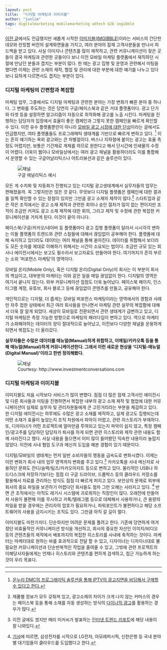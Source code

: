 ```yaml
---
layout: post
title:  "디지털 마케팅과 이미지블"
author: "junlim"
tags: digitalmarketing mobilemarketing adtech b2b imgibble
---
```

[이전 글](https://hyungyunlim.github.io/2018-10-15/about-IMGIBBLE)에서도 언급했지만 새롭게 시작한 [이미지블(IMGIBBLE)](https://www.imgibble.com/?utm_source=Blog&utm_medium=Jun&utm_campaign=Post)이라는 서비스의 간단한 데모와 런칭할 버전의 설계화면들을 가지고, 여러 분야의 잠재 고객사분들을 만나서 피드백을 받고 있다. 사실 이미지나 콘텐츠를 많이 제작하고, 관련 커뮤니케이션이 잦은 곳들이 결국 마케팅과 관련한 곳들이다 보니 이전 모바일 마케팅 플랫폼에서 재직하던 시절에 만났던 분들과 겹치는 부분이 많다. 한 때는 광고 집행 및 운영과 관련해서 미팅을 했다면 이제는 관련 소재의 제작, 협업 및 관리에 대한 부분에 대한 얘기를 나누고 있다보니 묘하게 다르면서도 겹치는 부분이 있다.

### 디지털 마케팅의 간편함과 복잡함
마케팅 업무, 그중에서도 디지털 마케팅과 관련한 분야는 가장 변화가 빠른 분야 중 하나다. 그 변화를 주도하는 것은 당연히 구글/페이스북과 같은 거대 플랫폼이다. 광고 단가와 타겟 등을 설정하면 알고리즘이 자동으로 최적화해 광고를 노출 시킨다. 마케팅을 진행하는 담당자의 입장에서 효율이 좋은 캠페인과 그렇지 못한 캠페인을 빠르게 확인할 수 있다. 이런 유수 플랫폼뿐만이 아니라 [모바일 광고 시장에 대한 단상](https://hyungyunlim.github.io/2017-07-04/Thoughts-on-Korean-Mobile-Marketing-Industry)이라는 글에서도 언급했지만, 여타 플랫폼들도 프로그래매틱 생태계를 기반으로 빠르게 변하고 있다. [^1] 이는 흔히 얘기하는 옥외 광고와는 큰 차별점이다. 버스나 지하철에 붙이는 광고는 효율 측정도 어렵지만, 보통은 기간제로 게재를 하므로 원한다고 해서 단시간에 인쇄물의 수정이 어렵다. 더욱이 웹이나 모바일상에서는 여러 광고 채널을 활용하더라도 이를 통합해서 운영할 수 있는 구글어날리틱스나 어트리뷰션과 같은 솔루션이 있다.

<figure>
  <img data-action="zoom" src='{{ "/images/google_analytics.png" | relative_url }}' alt='채널'>
  <figcaption>구글 애널리틱스 예시</figcaption>
</figure>

모든 게 수치화 및 자동화가 진행되고 있는 디지털 광고생태계에서 실무자들의 업무는 편해졌을까. 꼭 그렇지만은 않은 것 같다. 무엇보다 디지털 플랫폼은 캠페인에 대한 결과를 일찍 확인할 수 있는 장점이 있지만 그만큼 광고 소재의 제작이 많다.[^2] 스타트업과 같은 작은 조직에서는 광고 소재 제작과 관련한 회의나 승인 절차가 많이 없는 편이지만 조직이 조금만 커져도 광고 소재 제작에 대한 회의, 그리고 제작 및 수정에 관한 복잡한 커뮤니케이션을 거치게 된다. 이것이 끝이 아니다.

페이스북/구글/카카오/네이버 등 플랫폼마다 광고 집행 플랫폼이 달라서 시시각각 변하는 이들 플랫폼의 트렌드와 관련 스킬들에 대해서 끊임없이 공부해야 한다. 플랫폼에 대해 숙지하고 있더라도 데이터는 여러 채널을 통해 쏟아진다. 데이터를 취합해서 보더라도 모든 숫자를 제대로 이해하기 위해서는 시간이 소요되는 법이다. 조금만 규모 있는 회사나 에이전시에서는 보고도 필수라서 보고자료도 만들어야 한다. 여기까지가 흔히 부르는 소위 ‘퍼포먼스 마케팅’의 영역이다.

모바일 온리(Mobile Only), 혹은 디지털 온리(Digital Only)의 회사는 이 부분이 회사의 핵심이고, 대부분의 마케터는 이와 같은 일을 매일 끊임없이 한다. 디지털의 영역은 여기서 끝나지 않는다. 외부 커뮤니케이션 접점도 더욱 늘어났다. 페이스북 페이지, 인스타그램 계정, 유튜브, 회사 블로그 등에 끊임없이 콘텐츠를 만들고, 공유해야 한다.

개인적으로는 디지털, 더 좁게는 모바일 퍼포먼스 마케팅이라는 영역에서의 경험과 사례만 자주 접한 상태에서 최근 여러 회사들을 만나면서 마케팅 관련 실무의 복잡함에 대해서 더욱 잘 알게 되었다. 세상이 모바일로 전환되면서 관련 생태계가 급변하고 있고, 디지털 마케팅은 측정 가능한 방향으로 마케팅의 패러다임이 변하고 있다. 역으로 마케터가 소화해야하는 데이터의 양이 절대적으로 늘어났고, 이전보다 다양한 채널을 운용하게 되면서 복잡도는 더 올라갔다.

**실무자들은 수많은 데이터를 매뉴얼(Manual)하게 취합하고, 이메일/카카오톡 등을 통해 매뉴얼(Manual)하게 커뮤니케이션한다. 그래서 이런 새로운 현상을 ‘디지털-매뉴얼(Digital Manual)’이라고 한번 정의해봤다.**

<figure>
  <img data-action="zoom" src='{{ "/images/busy.jpeg" | relative_url }}' alt='채널'>
  <figcaption>Courtesy: http://www.investmentconversations.com</figcaption>
</figure>

### 디지털 마케팅과 이미지블
이미지블도 처음 시작보다 서비스가 많이 변했다. 점점 더 많은 잠재 고객사인 에이전시 및 다른 회사들과 미팅을 진행하면서 복잡한 내부의 광고 소재 제작 및 협업에 대한 커뮤니케이션이 실제로 실무자 및 관리자분들에게 큰 고민거리라는 부분을 체감하고 있다. 한 디지털 에이전시는 하루에도 수많은 광고 소재를 제작하고, 실제 광고도 집행되는데 어떤 소재가 효율이 높았는지 조직 차원에서 파악이 어렵고, 관련 히스토리가 부재하다. 또, 디자이너가 어떤 프로젝트에 얼마만큼 투여되고 있는지 파악이 쉽지 않고, 특정 캠페인/광고주를 담당하던 담당자가 퇴사를 하게 되면 관련 히스토리와 제작 관련 내용도 함께 사라진다고 했다. 사실 내용을 들으면서 이미 많이 들어봤던 익숙한 내용이라 놀랍지 않았다. 이전에 사내 협업 도구과 메신저 도입을 해본 경험이 있기 때문이다.

디지털/모바일의 생태계는 먼저 일반 소비자들의 행동을 급속도로 변화시켰다. 이제는 이런 변화가 회사 내의 업무 영역까지 변화를 주고 있다.[^3] 카카오톡을 사내 메신저로 사용하던 문화도 잔디/슬랙/팀즈/카카오아지트 등으로 변하고 있다. 물리적인 USB나 하드디스크에 저장하기보다는 점점 더 구글 드라이브, 드롭박스 등의 클라우드 저장소를 활용해서 자료를 관리하는 방식도 점점 더 빠르게 퍼지고 있다. 보안상의 문제로 외부에 회사의 중요 파일을 보관하기 어렵다던 회사들도 점차 그런 오해는 사라지고 있다. [^4] 반면 큰 조직에서는 아직도 레거시 시스템에 괴로워하는 직장인이 많다. 오래전에 만들어져 사용이 불편해 이를 무시하고 카톡/텔레그램 등으로 대체해서 사용하거나, 큰 용량의 파일을 받을 경우에는 관리자의 암호가 필요하거나, 파워포인트가 불편하다고 해당 소프트웨어의 사용을 금지시키는 조직도 있다. 그만큼 아직 갈 길이 멀다.

이미지블도 마찬가지다. 단순하지만 어려운 문제를 풀려고 한다. 기존에 당연하게 여겨졌던 비효율적인 커뮤니케이션 방식을 개선하고, 회사의 중요한 자산인 이미지/비디오 등의 콘텐츠들의 제작에서 배포까지의 복잡한 히스토리를 사내에 축적하는 것이다. 마케터는 마케터대로 원하는 바를 효과적으로 전달 할 수 있고, 디자이너는 디자이너대로 불필요한 커뮤니케이션과 단순반복적인 작업을 줄여줄 수 있고, 그밖에 관련 프로젝트의 이해당사자들에게는 언제나 히스토리와 콘텐츠를 편하게 검색하고, 접근 가능하게 하는 것이 우리 목표다.

---
[^1]: [온누리 DMC의 프로그래미틱 솔루션을 통해 IPTV의 광고지면을 비딩해서 구매할 수 있다고 한다.](http://cm.asiae.co.kr/view.htm?no=2018101808585582691&aceRef=android-app%3A%2F%2Fcom.google.android.gm&fbclid=IwAR2gJ2Toh9HmPsiywj2v6MVvhYFblWO2khucxo9hPv022U6paaLGsmJG1OE#Redyho)
[^2]: 제품별 정보가 모두 갖춰져 있고, 광고소재의 차이가 크게 나지 않는 커머스의 경우는 페이스북 등을 통해 소재를 자동 생성하는 방식의 [다이나믹 광고](https://www.facebook.com/business/help/dynamicads)를 활용하는 경우가 많다.
[^3]: 이전 글에도 썼지만 메리 미커씨가 발표하는 [인터넷 트렌드 리포트](https://www.slideshare.net/kleinerperkins/internet-trends-report-2018-99574140/262)에 해당 내용이 잘 나와있다.
[^4]: [기사](https://news.v.daum.net/v/20181015170016426)에 따르면, 삼성전자를 시작으로 LG전자, 아모레퍼시픽, 신한은행 등 국내 분야별 대기업들이 클라우드를 도입했다고 한다.
